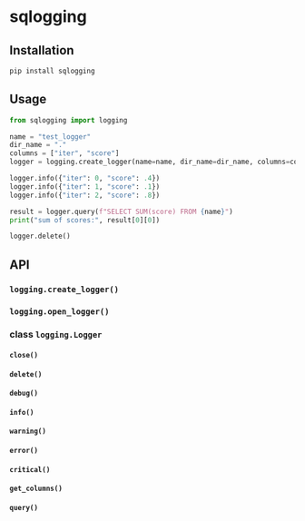 # sqlogging

## Installation

```bash
pip install sqlogging
```

## Usage

```python
from sqlogging import logging

name = "test_logger"
dir_name = "."
columns = ["iter", "score"]
logger = logging.create_logger(name=name, dir_name=dir_name, columns=columns)

logger.info({"iter": 0, "score": .4})
logger.info({"iter": 1, "score": .1})
logger.info({"iter": 2, "score": .8})

result = logger.query(f"SELECT SUM(score) FROM {name}")
print("sum of scores:", result[0][0])

logger.delete()
```

## API

### `logging.create_logger()`

### `logging.open_logger()`

### class `logging.Logger`

#### `close()`

#### `delete()`

#### `debug()`
#### `info()`
#### `warning()`
#### `error()`
#### `critical()`

#### `get_columns()`

#### `query()`

